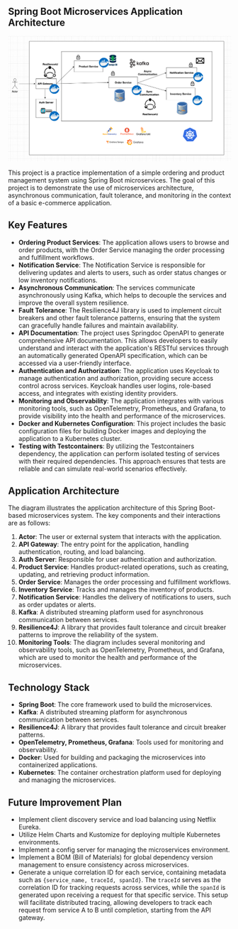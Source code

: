 ## Spring Boot Microservices Application Architecture

![img.png](img.png)

This project is a practice implementation of a simple ordering and product management system using Spring Boot microservices. The goal of this project is to demonstrate the use of microservices architecture, asynchronous communication, fault tolerance, and monitoring in the context of a basic e-commerce application.

## Key Features

- **Ordering Product Services**: The application allows users to browse and order products, with the Order Service managing the order processing and fulfillment workflows.
- **Notification Service**: The Notification Service is responsible for delivering updates and alerts to users, such as order status changes or low inventory notifications.
- **Asynchronous Communication**: The services communicate asynchronously using Kafka, which helps to decouple the services and improve the overall system resilience.
- **Fault Tolerance**: The Resilience4J library is used to implement circuit breakers and other fault tolerance patterns, ensuring that the system can gracefully handle failures and maintain availability.
- **API Documentation**: The project uses Springdoc OpenAPI to generate comprehensive API documentation. This allows developers to easily understand and interact with the application's RESTful services through an automatically generated OpenAPI specification, which can be accessed via a user-friendly interface.
- **Authentication and Authorization**: The application uses Keycloak to manage authentication and authorization, providing secure access control across services. Keycloak handles user logins, role-based access, and integrates with existing identity providers.
- **Monitoring and Observability**: The application integrates with various monitoring tools, such as OpenTelemetry, Prometheus, and Grafana, to provide visibility into the health and performance of the microservices.
- **Docker and Kubernetes Configuration**: This project includes the basic configuration files for building Docker images and deploying the application to a Kubernetes cluster.
- **Testing with Testcontainers**: By utilizing the Testcontainers dependency, the application can perform isolated testing of services with their required dependencies. This approach ensures that tests are reliable and can simulate real-world scenarios effectively.

## Application Architecture

The diagram illustrates the application architecture of this Spring Boot-based microservices system. The key components and their interactions are as follows:

1. **Actor**: The user or external system that interacts with the application.
2. **API Gateway**: The entry point for the application, handling authentication, routing, and load balancing.
3. **Auth Server**: Responsible for user authentication and authorization.
4. **Product Service**: Handles product-related operations, such as creating, updating, and retrieving product information.
5. **Order Service**: Manages the order processing and fulfillment workflows.
6. **Inventory Service**: Tracks and manages the inventory of products.
7. **Notification Service**: Handles the delivery of notifications to users, such as order updates or alerts.
8. **Kafka**: A distributed streaming platform used for asynchronous communication between services.
9. **Resilience4J**: A library that provides fault tolerance and circuit breaker patterns to improve the reliability of the system.
10. **Monitoring Tools**: The diagram includes several monitoring and observability tools, such as OpenTelemetry, Prometheus, and Grafana, which are used to monitor the health and performance of the microservices.

## Technology Stack

- **Spring Boot**: The core framework used to build the microservices.
- **Kafka**: A distributed streaming platform for asynchronous communication between services.
- **Resilience4J**: A library that provides fault tolerance and circuit breaker patterns.
- **OpenTelemetry, Prometheus, Grafana**: Tools used for monitoring and observability.
- **Docker**: Used for building and packaging the microservices into containerized applications.
- **Kubernetes**: The container orchestration platform used for deploying and managing the microservices.

## Future Improvement Plan

- Implement client discovery service and load balancing using Netflix Eureka.
- Utilize Helm Charts and Kustomize for deploying multiple Kubernetes environments.
- Implement a config server for managing the microservices environment.
- Implement a BOM (Bill of Materials) for global dependency version management to ensure consistency across microservices.
- Generate a unique correlation ID for each service, containing metadata such as `{service_name, traceId, spanId}`. The `traceId` serves as the correlation ID for tracking requests across services, while the `spanId` is generated upon receiving a request for that specific service. This setup will facilitate distributed tracing, allowing developers to track each request from service A to B until completion, starting from the API gateway.
